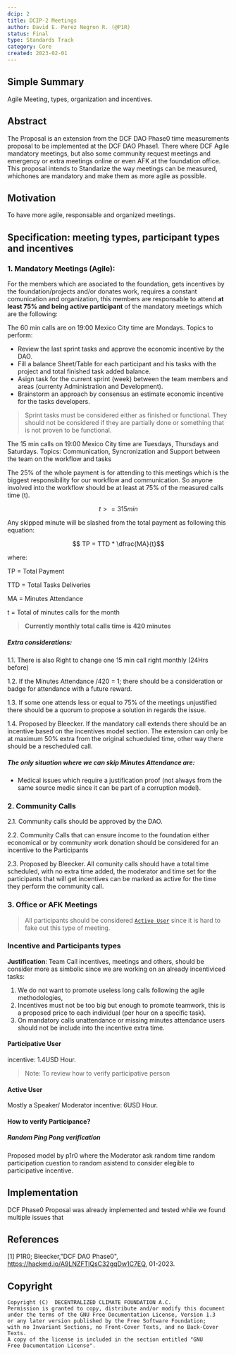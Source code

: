 ```yaml
---
dcip: 2
title: DCIP-2 Meetings
author: David E. Perez Negron R. (@P1R)
status: Final
type: Standards Track
category: Core
created: 2023-02-01
---
```


## Simple Summary

Agile Meeting, types, organization and incentives.


## Abstract

The Proposal is an extension from the DCF DAO Phase0 time measurements proposal to be implemented at the DCF DAO Phase1. There where DCF Agile mandatory meetings, but also some community request meetings and emergency or extra meetings online or even AFK at the foundation office. This proposal intends to Standarize the way meetings can be measured, whichones are mandatory and make them as more agile as possible.


## Motivation

To have more agile, responsable and organized meetings.

## Specification: meeting types, participant types and incentives 

### 1. Mandatory Meetings (Agile):

For the members which are asociated to the foundation, gets incentives by the foundation/projects and/or donates work, requires a constant comunication and organization, this members are responsable to attend **at least 75% and being active participant** of the mandatory meetings which are the following: 

The 60 min calls are on 19:00 Mexico City time are Mondays. Topics to perform:
* Review the last sprint tasks and approve the economic incentive by the DAO.
* Fill a balance Sheet/Table for each participant and his tasks with the project and total finished task added balance. 
* Asign task for the current sprint (week) between the team members and areas (currenty Administration and Development).
* Brainstorm an approach by consensus an estimate economic incentive for the tasks developers.

>Sprint tasks must be considered either as finished or functional. They should not be considered if they are partially done or something that is not proven to be functional.

The 15 min calls on 19:00 Mexico City time are Tuesdays, Thursdays and Saturdays. Topics: Communication, Syncronization and Support between the team on the workflow and tasks

The 25% of the whole payment is for attending to this meetings which is the biggest responsibility for our workflow and communication. So anyone involved into the workflow should be at least at 75% of the measured calls time (t).

$$ t >= 315min $$

Any skipped minute will be slashed from the total payment as following this equation:

$$ TP = TTD * \dfrac{MA}{t}$$ 

where: 

TP = Total Payment

TTD = Total Tasks Deliveries

MA = Minutes Attendance

t = Total of minutes calls for the month 
>**Currently monthly total calls time is 420 minutes**


##### Extra considerations:

1.1. There is also Right to change one 15 min call right monthly (24Hrs before)

1.2. If the Minutes Attendance /420 = 1; there should be a consideration or badge for attendance with a future reward.

1.3. If some one attends less or equal to 75% of the meetings unjustified there should be a quorum to propose a solution in regards the issue.

1.4. Proposed by Bleecker. If the mandatory call extends there should be an incentive based on the incentives model section. The extension can only be at maximum 50% extra from the original schueduled time, other way there should be a rescheduled call.

##### The only situation where we can skip Minutes Attendance are:

* Medical issues which require a justification proof (not always from the same source medic since it can be part of a corruption model).

### 2. Community Calls

2.1. Community calls should be approved by the DAO.

2.2. Community Calls that can ensure income to the foundation either economical or by community work donation should be considered for an incentive to the Participants 

2.3. Proposed by Bleecker. All comunity calls should have a total time scheduled, with no extra time added, the moderator and time set for the participants that will get incentives can be marked as active for the time they perform the community call.


### 3. Office or AFK Meetings
> All participants should be considered [`Active User`](#Active-User) since it is hard to fake out this type of meeting.

### Incentive and Participants types

**Justification**: Team Call incentives, meetings and others, should be consider more as simbolic since we are working on an already incentiviced tasks:

1. We do not want to promote useless long calls following the agile methodologies, 
2. Incentives must not be too big but enough to promote teamwork, this is a proposed price to each individual (per hour on a specific task).
3. On mandatory calls unattendance or missing minutes attendance users should not be include into the incentive extra time.

#### Participative User 
incentive: 1.4USD Hour. 

> Note: To review how to verify participative person

#### Active User 
Mostly a Speaker/ Moderator 
incentive: 6USD Hour.


#### How to verify Participance?

##### Random Ping Pong verification
Proposed model by p1r0 where the Moderator ask random time random participation cuestion to random asistend to consider elegible to participative incentive.

## Implementation

DCF Phase0 Proposal was already implemented and tested while we found multiple issues that 


## References

\[1\] P1R0; Bleecker,"DCF DAO Phase0", https://hackmd.io/A9LNZFTlQsC32gqDw1C7EQ, 01-2023.



## Copyright
```
Copyright (C)  DECENTRALIZED CLIMATE FOUNDATION A.C.
Permission is granted to copy, distribute and/or modify this document
under the terms of the GNU Free Documentation License, Version 1.3
or any later version published by the Free Software Foundation;
with no Invariant Sections, no Front-Cover Texts, and no Back-Cover Texts.
A copy of the license is included in the section entitled "GNU
Free Documentation License". 
```



